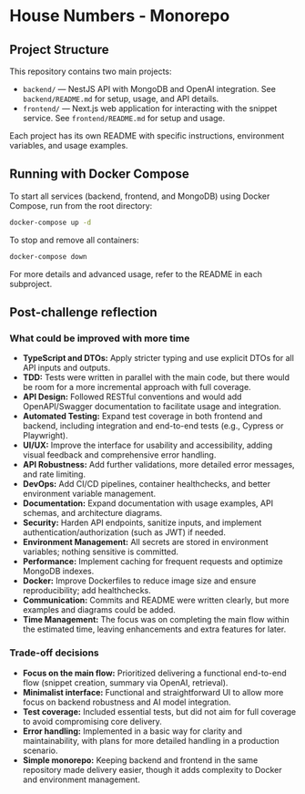 # House Numbers - Monorepo

## Project Structure

This repository contains two main projects:

- `backend/` — NestJS API with MongoDB and OpenAI integration. See `backend/README.md` for setup, usage, and API details.
- `frontend/` — Next.js web application for interacting with the snippet service. See `frontend/README.md` for setup and usage.

Each project has its own README with specific instructions, environment variables, and usage examples.

## Running with Docker Compose

To start all services (backend, frontend, and MongoDB) using Docker Compose, run from the root directory:

```bash
docker-compose up -d
```

To stop and remove all containers:

```bash
docker-compose down
```

For more details and advanced usage, refer to the README in each subproject.

## Post-challenge reflection

### What could be improved with more time

- **TypeScript and DTOs:** Apply stricter typing and use explicit DTOs for all API inputs and outputs.
- **TDD:** Tests were written in parallel with the main code, but there would be room for a more incremental approach with full coverage.
- **API Design:** Followed RESTful conventions and would add OpenAPI/Swagger documentation to facilitate usage and integration.
- **Automated Testing:** Expand test coverage in both frontend and backend, including integration and end-to-end tests (e.g., Cypress or Playwright).
- **UI/UX:** Improve the interface for usability and accessibility, adding visual feedback and comprehensive error handling.
- **API Robustness:** Add further validations, more detailed error messages, and rate limiting.
- **DevOps:** Add CI/CD pipelines, container healthchecks, and better environment variable management.
- **Documentation:** Expand documentation with usage examples, API schemas, and architecture diagrams.
- **Security:** Harden API endpoints, sanitize inputs, and implement authentication/authorization (such as JWT) if needed.
- **Environment Management:** All secrets are stored in environment variables; nothing sensitive is committed.
- **Performance:** Implement caching for frequent requests and optimize MongoDB indexes.
- **Docker:** Improve Dockerfiles to reduce image size and ensure reproducibility; add healthchecks.
- **Communication:** Commits and README were written clearly, but more examples and diagrams could be added.
- **Time Management:** The focus was on completing the main flow within the estimated time, leaving enhancements and extra features for later.

### Trade-off decisions

- **Focus on the main flow:** Prioritized delivering a functional end-to-end flow (snippet creation, summary via OpenAI, retrieval).
- **Minimalist interface:** Functional and straightforward UI to allow more focus on backend robustness and AI model integration.
- **Test coverage:** Included essential tests, but did not aim for full coverage to avoid compromising core delivery.
- **Error handling:** Implemented in a basic way for clarity and maintainability, with plans for more detailed handling in a production scenario.
- **Simple monorepo:** Keeping backend and frontend in the same repository made delivery easier, though it adds complexity to Docker and environment management.
